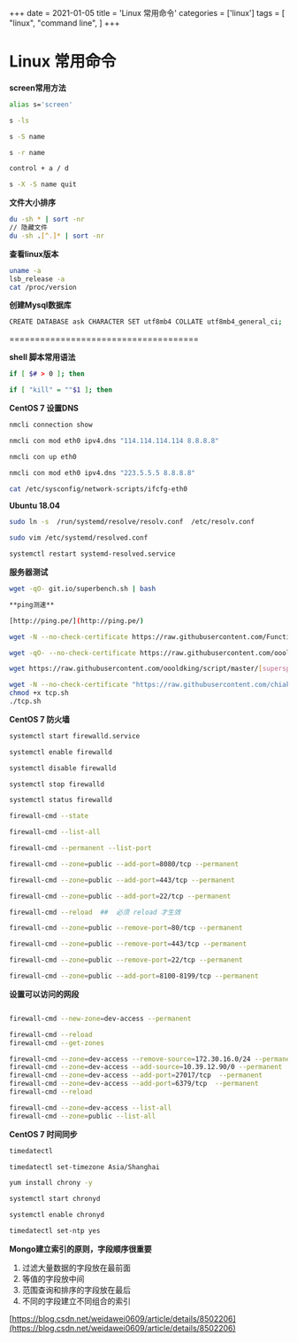 +++
date = 2021-01-05
title = 'Linux 常用命令'
categories = ['linux']
tags = [
    "linux",
    "command line",
]
+++

# Linux 常用命令

**screen常用方法**

```bash
alias s='screen'

s -ls

s -S name

s -r name

control + a / d

s -X -S name quit
```

**文件大小排序**

```bash
du -sh * | sort -nr
// 隐藏文件
du -sh .[^.]* | sort -nr
```

**查看linux版本**

```bash
uname -a
lsb_release -a
cat /proc/version
```

**创建Mysql数据库**

```bash
CREATE DATABASE ask CHARACTER SET utf8mb4 COLLATE utf8mb4_general_ci;
```

=====================================

**shell 脚本常用语法**

```bash
if [ $# > 0 ]; then

if [ "kill" = ""$1 ]; then
```

**CentOS 7 设置DNS**

```bash
nmcli connection show

nmcli con mod eth0 ipv4.dns "114.114.114.114 8.8.8.8"

nmcli con up eth0

nmcli con mod eth0 ipv4.dns "223.5.5.5 8.8.8.8"

cat /etc/sysconfig/network-scripts/ifcfg-eth0
```

**Ubuntu 18.04**

```bash
sudo ln -s  /run/systemd/resolve/resolv.conf  /etc/resolv.conf

sudo vim /etc/systemd/resolved.conf

systemctl restart systemd-resolved.service
```

**服务器测试**

```bash
wget -qO- git.io/superbench.sh | bash

**ping测速**

[http://ping.pe/](http://ping.pe/)

wget -N --no-check-certificate https://raw.githubusercontent.com/FunctionClub/ZBench/master/ZBench.sh && bash ZBench.sh

wget -qO- --no-check-certificate https://raw.githubusercontent.com/oooldking/script/master/[superbench](https://www.oldking.net/tag/superbench/).sh | bash

wget https://raw.githubusercontent.com/oooldking/script/master/[superspeed](https://www.oldking.net/tag/superspeed/).sh && chmod +x superspeed.sh && ./superspeed.sh

wget -N --no-check-certificate "https://raw.githubusercontent.com/chiakge/Linux-NetSpeed/master/tcp.sh"
chmod +x tcp.sh
./tcp.sh
```

**CentOS 7 防火墙**

```bash
systemctl start firewalld.service

systemctl enable firewalld

systemctl disable firewalld

systemctl stop firewalld

systemctl status firewalld

firewall-cmd --state

firewall-cmd --list-all

firewall-cmd --permanent --list-port

firewall-cmd --zone=public --add-port=8080/tcp --permanent

firewall-cmd --zone=public --add-port=443/tcp --permanent

firewall-cmd --zone=public --add-port=22/tcp --permanent

firewall-cmd --reload  ##  必须 reload 才生效

firewall-cmd --zone=public --remove-port=80/tcp --permanent

firewall-cmd --zone=public --remove-port=443/tcp --permanent

firewall-cmd --zone=public --remove-port=22/tcp --permanent

firewall-cmd --zone=public --add-port=8100-8199/tcp --permanent
```

**设置可以访问的网段**

```bash

firewall-cmd --new-zone=dev-access --permanent

firewall-cmd --reload
firewall-cmd --get-zones

firewall-cmd --zone=dev-access --remove-source=172.30.16.0/24 --permanent
firewall-cmd --zone=dev-access --add-source=10.39.12.90/0 --permanent
firewall-cmd --zone=dev-access --add-port=27017/tcp  --permanent
firewall-cmd --zone=dev-access --add-port=6379/tcp  --permanent
firewall-cmd --reload

firewall-cmd --zone=dev-access --list-all 
firewall-cmd --zone=public --list-all
```

**CentOS 7 时间同步**

```bash
timedatectl

timedatectl set-timezone Asia/Shanghai

yum install chrony -y

systemctl start chronyd

systemctl enable chronyd

timedatectl set-ntp yes
```

**Mongo建立索引的原则，字段顺序很重要**

1. 过滤大量数据的字段放在最前面
2. 等值的字段放中间
3. 范围查询和排序的字段放在最后
4. 不同的字段建立不同组合的索引

[https://blog.csdn.net/weidawei0609/article/details/8502206](https://blog.csdn.net/weidawei0609/article/details/8502206)